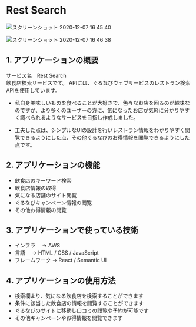 # Rest Search
![スクリーンショット 2020-12-07 16 45 40](https://user-images.githubusercontent.com/63440102/101323405-f8d1e380-38ab-11eb-924a-582253269354.png)

![スクリーンショット 2020-12-07 16 46 38](https://user-images.githubusercontent.com/63440102/101323502-2323a100-38ac-11eb-821f-0028a3c99719.png)


## 1. アプリケーションの概要  
サービス名　Rest Search  
飲食店検索サービスです。 APIには、ぐるなびウェブサービスのレストラン検索APIを使用しています。  

* 私自身美味しいものを食べることが大好きで、色々なお店を回るのが趣味なのですが、より多くのユーザーの方に、気になったお店が気軽に分かりやすく調べられるようなサービスを目指し作成しました。  

* 工夫した点は、シンプルなUIの設計を行いレストラン情報をわかりやすく閲覧できるようにした点、その他ぐるなびのお得情報を閲覧できるようにした点です。


## 2. アプリケーションの機能
* 飲食店のキーワード検索
* 飲食店情報の取得
* 気になる店舗のサイト閲覧
* ぐるなびキャンペーン情報の閲覧
* その他お得情報の閲覧


## 3. アプリケーションで使っている技術
* インフラ　      →   AWS
* 言語　          →   HTML / CSS / JavaScript 
* フレームワーク  →   React / Semantic UI


## 4. アプリケーションの使用方法
* 検索欄より、気になる飲食店を検索することができます
* 条件に該当した飲食店の情報を閲覧することができます
* ぐるなびのサイトに移動し口コミの閲覧や予約が可能です
* その他キャンペーンやお得情報を閲覧できます